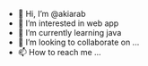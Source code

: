- 👋 Hi, I’m @akiarab
- 👀 I’m interested in web app
- 🌱 I’m currently learning java
- 💞️ I’m looking to collaborate on ...
- 📫 How to reach me ...

<!---
akiarab/akiarab is a ✨ special ✨ repository because its `README.md` (this file) appears on your GitHub profile.
You can click the Preview link to take a look at your changes.
--->
